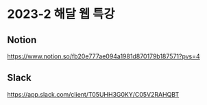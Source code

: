# 2023-2 해달 웹 특강

## Notion
https://www.notion.so/fb20e777ae094a1981d870179b187571?pvs=4

## Slack
https://app.slack.com/client/T05UHH3G0KY/C05V2RAHQBT